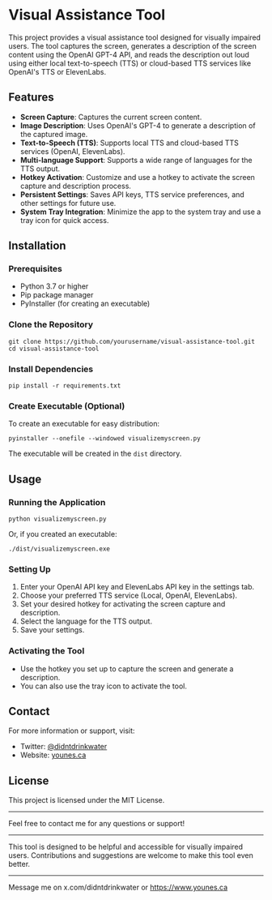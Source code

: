 # Visual Assistance Tool

This project provides a visual assistance tool designed for visually impaired users. The tool captures the screen, generates a description of the screen content using the OpenAI GPT-4 API, and reads the description out loud using either local text-to-speech (TTS) or cloud-based TTS services like OpenAI's TTS or ElevenLabs.

## Features

- **Screen Capture**: Captures the current screen content.
- **Image Description**: Uses OpenAI's GPT-4 to generate a description of the captured image.
- **Text-to-Speech (TTS)**: Supports local TTS and cloud-based TTS services (OpenAI, ElevenLabs).
- **Multi-language Support**: Supports a wide range of languages for the TTS output.
- **Hotkey Activation**: Customize and use a hotkey to activate the screen capture and description process.
- **Persistent Settings**: Saves API keys, TTS service preferences, and other settings for future use.
- **System Tray Integration**: Minimize the app to the system tray and use a tray icon for quick access.

## Installation

### Prerequisites

- Python 3.7 or higher
- Pip package manager
- PyInstaller (for creating an executable)

### Clone the Repository

```
git clone https://github.com/yourusername/visual-assistance-tool.git
cd visual-assistance-tool
```

### Install Dependencies

```
pip install -r requirements.txt
```

### Create Executable (Optional)

To create an executable for easy distribution:

```
pyinstaller --onefile --windowed visualizemyscreen.py
```

The executable will be created in the `dist` directory.

## Usage

### Running the Application

```
python visualizemyscreen.py
```

Or, if you created an executable:

```
./dist/visualizemyscreen.exe
```

### Setting Up

1. Enter your OpenAI API key and ElevenLabs API key in the settings tab.
2. Choose your preferred TTS service (Local, OpenAI, ElevenLabs).
3. Set your desired hotkey for activating the screen capture and description.
4. Select the language for the TTS output.
5. Save your settings.

### Activating the Tool

- Use the hotkey you set up to capture the screen and generate a description.
- You can also use the tray icon to activate the tool.

## Contact

For more information or support, visit:
- Twitter: [@didntdrinkwater](https://twitter.com/didntdrinkwater)
- Website: [younes.ca](https://www.younes.ca)

## License

This project is licensed under the MIT License.

---

Feel free to contact me for any questions or support!

---

This tool is designed to be helpful and accessible for visually impaired users. Contributions and suggestions are welcome to make this tool even better.

---

Message me on x.com/didntdrinkwater or https://www.younes.ca
